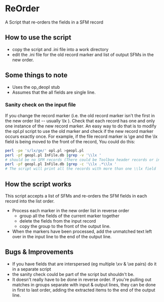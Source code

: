 # ReOrder
A Script that re-orders the fields in a SFM record

## How to use the script
 * copy the script and .ini file into a work directory
 * edit the .ini file for the old record marker and list of output SFMs in the new order.

## Some things to note
 * Uses the op_deopl stub
 * Assumes that the all fields are single line.

### Sanity check on the input file
If you change the record marker (i.e. the old record marker isn't the first in the new order list -- usually \\lx ). Check that each record has one and only one instance of the new record marker. An easy way to do that is to modify the opl.pl script to use the old marker and check if the new record marker occurs exactly once. For example, if the file record marker is \\ge and the \\lx field is being moved to the front of the record, You could do this:

````bash
perl -pe 's/lx/ge/' opl.pl >geopl.pl
perl -pf geopl.pl InFile.db |grep -v '\\lx '
# should be no SFM records (There could be Toolbox header records or initial blank lines)
perl -pf geopl.pl InFile.db |grep -c '\\lx .*\\lx '
# The script will print all the records with more than one \\lx field
````

## How the script works
This script accepts a list of SFMs and re-orders the SFM fields in each record into the list order.
  * Process each marker in the new order list in reverse order
      * group all the fields of the current marker together
      * delete the fields from the input record
      * copy the group to the front of the output line.
   * When the markers have been processed, add the unmatched text left over in the input line to the end of the output line.

 ## Bugs & Improvements
 * If you have fields that are interspersed (eg multiple \xv & \xe pairs) do it in a separate script
 * the sanity check could be part of the script but shouldn't be.
 * It doesn't really have to be done in reverse order. If you're pulling out matches in groups separate with input & output lines, they can be done in first to last order, adding the extracted items to the end of the output line.
